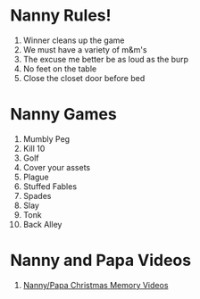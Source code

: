 # Nanny Rules!

1. Winner cleans up the game
2. We must have a variety of m&m's
3. The excuse me better be as loud as the burp
4. No feet on the table
5. Close the closet door before bed



# Nanny Games
1. Mumbly Peg
2. Kill 10
3. Golf
4. Cover your assets
5. Plague
6. Stuffed Fables
7. Spades
8. Slay
9. Tonk
10. Back Alley

# Nanny and Papa Videos
1. [Nanny/Papa Christmas Memory Videos](https://photos.google.com/share/AF1QipOytERHhYkRRQbl8DgikOmpD3-T4VNdE9z_PyWC7RswmVlLA5Kgy4xB97sOusBkeA)
